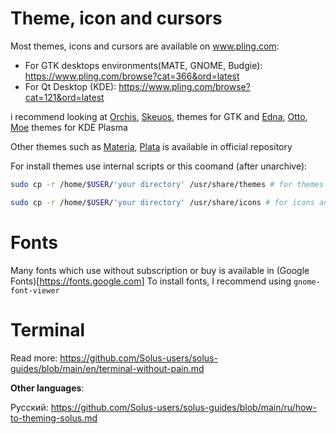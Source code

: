 # Theme, icon and cursors

Most themes, icons and cursors are available on www.pling.com:

* For GTK desktops environments(MATE, GNOME, Budgie): https://www.pling.com/browse?cat=366&ord=latest
* For Qt Desktop (KDE): https://www.pling.com/browse?cat=121&ord=latest

i recommend looking at [Orchis](https://www.pling.com/p/1357889), [Skeuos](https://www.pling.com/p/1441725/), themes for GTK and [Edna](https://www.pling.com/p/1367060), [Otto](https://www.pling.com/p/1360125), [Moe](https://www.pling.com/p/1338879) themes for KDE Plasma

Other themes such as [Materia](https://github.com/nana-4/materia-theme), [Plata](https://gitlab.com/tista500/plata-theme) is available in official repository 

For install themes use internal scripts or this coomand (after unarchive):

```bash
sudo cp -r /home/$USER/'your directory' /usr/share/themes # for themes 
```
```bash
sudo cp -r /home/$USER/'your directory' /usr/share/icons # for icons and cursors
```

# Fonts

Many fonts which use without subscription or buy is available in (Google Fonts)[https://fonts.google.com]
To install fonts, I recommend using `gnome-font-viewer`

# Terminal

Read more: https://github.com/Solus-users/solus-guides/blob/main/en/terminal-without-pain.md

**Other languages**:

Русский: https://github.com/Solus-users/solus-guides/blob/main/ru/how-to-theming-solus.md
